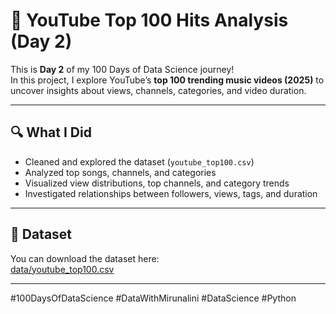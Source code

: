 # 🎵 YouTube Top 100 Hits Analysis (Day 2)

This is **Day 2** of my 100 Days of Data Science journey!  
In this project, I explore YouTube’s **top 100 trending music videos (2025)** to uncover insights about views, channels, categories, and video duration.

---

## 🔍 What I Did
- Cleaned and explored the dataset (`youtube_top100.csv`)  
- Analyzed top songs, channels, and categories  
- Visualized view distributions, top channels, and category trends  
- Investigated relationships between followers, views, tags, and duration  

---


## 🔗 Dataset
You can download the dataset here:  
[data/youtube_top100.csv](https://www.kaggle.com/datasets/emanfatima2025/youtube-music-hits-top-100-of-2025)

---

#100DaysOfDataScience #DataWithMirunalini #DataScience #Python


